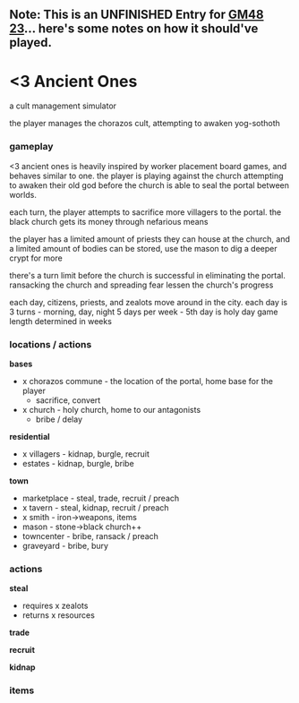 ## Note: This is an UNFINISHED Entry for [GM48 23](https://www.gm48.net)... here's some notes on how it should've played.

# <3 Ancient Ones

a cult management simulator

the player manages the chorazos cult, attempting to awaken yog-sothoth

### gameplay

<3 ancient ones is heavily inspired by worker placement board games, and behaves similar to one.
the player is playing against the church attempting to awaken their old god before the church is able to seal the portal between worlds.

each turn, the player attempts to sacrifice more villagers to the portal. 
the black church gets its money through nefarious means

the player has a limited amount of priests they can house at the church, and a limited amount of bodies can be stored, use the mason to dig a deeper crypt for more 

there's a turn limit before the church is successful in eliminating the portal. ransacking the church and spreading fear lessen the church's progress

each day, citizens, priests, and zealots move around in the city.
each day is 3 turns - morning, day, night
5 days per week - 5th day is holy day
game length determined in weeks


### locations / actions

**bases**
*   x chorazos commune - the location of the portal, home base for the player
    *   sacrifice, convert
*   x church - holy church, home to our antagonists
    *   bribe / delay

**residential**
*   x villagers - kidnap, burgle, recruit
*   estates   - kidnap, burgle, bribe

**town**
*   marketplace - steal, trade, recruit / preach
*   x tavern - steal, kidnap, recruit / preach
*   x smith - iron->weapons, items
*   mason - stone->black church++
*   towncenter - bribe, ransack / preach
*   graveyard - bribe, bury

### actions

**steal**
* requires x zealots
* returns  x resources

**trade**

**recruit**

**kidnap**

### items


